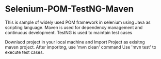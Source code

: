 # Selenium-POM-TestNG-Maven
This is sample of widely used POM framework in selenium using Java as scripting language. Maven is used for dependency management and continuous development. TestNG is used to maintain test cases


Downlaod project in your local machine and Import Project as exisitng maven project.
After imporitng, use 'mvn clean' command
Use 'mvn test' to execute test cases.
